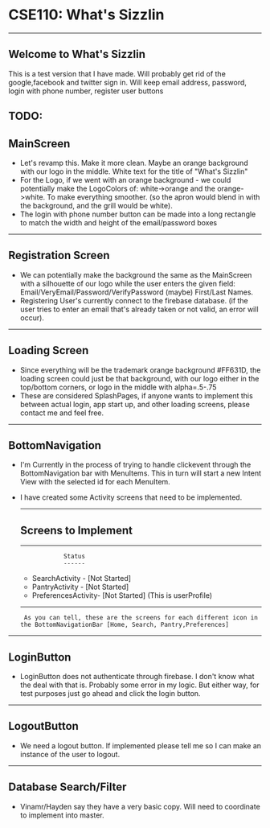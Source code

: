 # CSE110: What's Sizzlin
-------------------------
Welcome to What's Sizzlin
-------------------------

This is a test version that I have made. Will probably get rid of the google,facebook and twitter sign in.
Will keep email address, password, login with phone number, register user buttons


TODO:
-----------
MainScreen 
-----------
- Let's revamp this. Make it more clean. Maybe an orange background with our logo in the middle. White text for the title of "What's Sizzlin"   
- For the Logo, if we went with an orange background - we could potentially make the LogoColors of: white->orange and the orange->white. To make everything smoother. (so the apron would blend in with the background, and the grill would be white).
- The login with phone number button can be made into a long rectangle to match the width and height of the email/password boxes

-------------------            
Registration Screen 
-------------------
- We can potentially make the background the same as the MainScreen with a silhouette of our logo while the user enters the given field: Email/VeryEmail/Password/VerifyPassword (maybe) First/Last Names.
- Registering User's currently connect to the firebase database. (if the user tries to enter an email that's already taken or not valid, an error will occur).

--------------
Loading Screen
--------------
- Since everything will be the trademark orange background #FF631D, the loading screen could just be that background, with our logo either in the top/bottom corners, or logo in the middle with alpha=.5-.75
- These are considered SplashPages, if anyone wants to implement this between actual login, app start up, and other loading screens, please contact me and feel free. 

----------------
BottomNavigation
----------------
- I'm Currently in the process of trying to handle clickevent through the BottomNavigation bar with MenuItems. This in turn will start a new Intent View with the selected id for each MenuItem.
- I have created some Activity screens that need to be implemented. 

    --------------------
    Screens to Implement
    --------------------
     ------------------------------------
                  Status
                  ------
     - SearchActivity - [Not Started]
     - PantryActivity - [Not Started]
     - PreferencesActivity- [Not Started] (This is userProfile)
     ------------------------------------
       As you can tell, these are the screens for each different icon in the BottomNavigationBar [Home, Search, Pantry,Preferences]
       
-----------
LoginButton
-----------
- LoginButton does not authenticate through firebase. I don't know what the deal with that is. Probably some error in my logic. But either way, for test purposes just go ahead and click the login button. 

-----------
LogoutButton
-----------
- We need a logout button. If implemented please tell me so I can make an instance of the user to logout.

----------------------
Database Search/Filter
----------------------
- Vinamr/Hayden say they have a very basic copy. Will need to coordinate to implement into master. 
